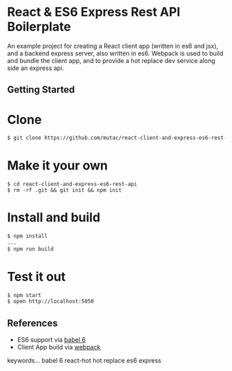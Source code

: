 React & ES6 Express Rest API Boilerplate
========================================

An example project for creating a React client app (written in es6 and jsx), and
a backend express server, also written in es6.  Webpack is used to build and
bundle the client app, and to provide a hot replace dev service along side an
express api.

Getting Started
---------------

# Clone
```sh
$ git clone https://github.com/mutac/react-client-and-express-es6-rest-api.git
```

# Make it your own
```
$ cd react-client-and-express-es6-rest-api
$ rm -rf .git && git init && npm init
```

# Install and build
```sh
$ npm install
...
$ npm run build
```

# Test it out
```sh
$ npm start
$ open http://localhost:5050
```

References
----------

- ES6 support via [babel 6](https://babeljs.io)
- Client App build via [webpack](https://webpack.github.io)

keywords...
babel 6
react-hot
hot replace
es6
express
